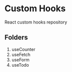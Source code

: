 # Custom Hooks

React custom hooks repository 

## Folders

1. useCounter
2. useFetch
3. useForm
4. useTodo
